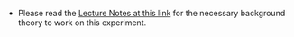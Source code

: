 - Please read the [Lecture Notes at this link](docs/integerRepresentation.pdf) for the necessary background theory to work on this experiment.	